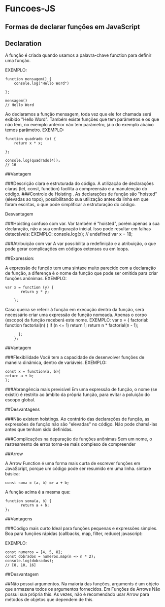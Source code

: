 # Funcoes-JS
## Formas de declarar funções em JavaScript

## Declaration

A função é criada quando usamos a palavra-chave function para definir uma função. 

EXEMPLO:
	
 	function mensagem() {
		console.log("Hello Word")
	
	};
	
	mensagem()
	// Hello Word

Ao declaramos a função mensagem, toda vez que ele for chamada será exibido "Hello Word". Também existe funções que tem parâmetros e os que não tem, no exemplo anterior não tem parâmetro, já o do exemplo abaixo temos parâmetro.
EXEMPLO:

	function quadrado (x) {
		return x * x;
	
	};
	
	console.log(quadrado(4));
	// 16

##Vantagem

###Descrição clara e estruturada do código.
A utilização de declarações claras (let, const, function) facilita a compreensão e a manutenção do código.
###Controle de Hoisting .
As declarações de função são "hoisted" (elevadas ao topo), possibilitando sua utilização antes da linha em que foram escritas, o que pode simplificar a estruturação do código.
	

Desvantagem

###Hoisting confuso com var.
Var também é "hoisted", porém apenas a sua declaração, não a sua configuração inicial.  Isso pode resultar em falhas detectáveis:
	EXEMPLO: 
		console.log(x); // undefined
		var x = 18;


###Atribuição com var
A var possibilita a redefinição e a atribuição, o que pode gerar complicações em códigos extensos ou em loops.





##Expression:
	
A expressão de função tem uma sintaxe muito parecido com a declaração de função, a diferença é o nome da função que pode ser omitida para criar funções anônimas.
EXEMPLO:
	
 	var x = function (y) {
  		   return y * y;
		
		};

Caso queira se referir à função em execução dentro da função, será necessário criar uma expressão de função nomeada.  Apenas o corpo (escopo) da função receberá este nome.
EXEMPLO:
		var x = {
  		  factorial: function factorial(n) {
    		     if (n <= 1) return 1;
    		     return n * factorial(n - 1);
 			 
		  };
		};



##Vantagem

###Flexibilidade
Você tem a capacidade de desenvolver funções de maneira dinâmica, dentro de variáveis.
EXEMPLO:

	const x = function(a, b){
 	return a + b; 
  	};
	
###Abrangência mais previsível
Em uma expressão de função, o nome (se existir) é restrito ao âmbito da própria função, para evitar a poluição do escopo global.


##Desvantagens

###Não existem hoistings.
 Ao contrário das declarações de função, as expressões de função não são "elevadas" no código.  Não pode chamá-las antes que tenham sido definidas.
 
###Complicações na depuração de funções anônimas
Sem um nome, o rastreamento de erros torna-se mais complexo de compreender


##Arrow

A Arrow Function é uma forma mais curta de escrever funções em JavaScript, porque um código pode ser resumido em uma linha.
sintaxe básica:
	
 	const soma = (a, b) => a + b;
	
A função acima é a mesma que:
	
 	function soma(a, b) {
           return a + b;
	};

##Vantagens

###Código mais curto
Ideal para funções pequenas e expressões simples.
Boa para funções rápidas (callbacks, map, filter, reduce)
javascript:

EXEMPLO:
	
 	const numeros = [4, 5, 8];
	const dobrados = numeros.map(n => n * 2);
	console.log(dobrados);
 	// [8, 10, 16]


##Desvantagem

##Não possui argumentos.
Na maioria das funções, arguments é um objeto que armazena todos os argumentos fornecidos.  Em Funções de Arrows
Não possui sua própria this. Às vezes, não é recomendado usar Arrow para métodos de objetos que dependem de this.
